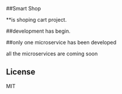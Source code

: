 ##Smart Shop 

**is shoping cart project.

##development has begin. 

##only one microservice has been developed

all the microservices are coming soon


## License

MIT
